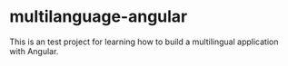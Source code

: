 # multilanguage-angular
This is an test project for learning how to build a multilingual application with Angular.
